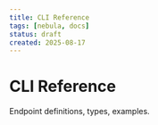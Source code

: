 ```yaml
---
title: CLI Reference
tags: [nebula, docs]
status: draft
created: 2025-08-17
---
```


# CLI Reference

Endpoint definitions, types, examples.
